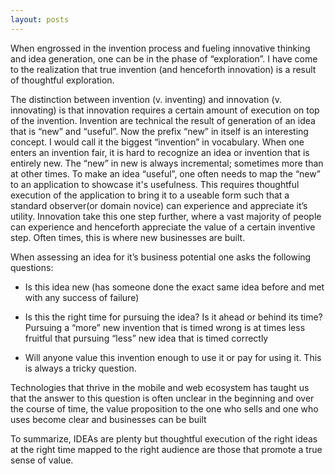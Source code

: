 ```yaml
---
layout: posts
---
```


When engrossed in the invention process and fueling innovative thinking and idea generation, one  can be in the phase of “exploration”. I have come to the realization that true invention (and henceforth innovation) is a result of thoughtful exploration.

The distinction between invention (v. inventing) and innovation (v. innovating) is that innovation requires a certain amount of execution on top of the invention. Invention are technical the result of generation of an idea that is “new” and “useful”. Now the prefix “new” in itself is an interesting concept. I would call it the biggest “invention” in vocabulary. When one enters an invention fair, it is hard to recognize an idea or invention that is entirely new. The “new” in new is always incremental; sometimes more than at other times. To make an idea “useful”, one often needs to map the “new” to an application to showcase it's usefulness. This requires thoughtful execution of the application to bring it to a useable form such that a standard observer(or domain novice) can experience and appreciate it’s utility. Innovation take this one step further, where a vast majority of people can experience and henceforth appreciate the value of a certain inventive step. Often times, this is where new businesses are built.

When assessing an idea for it’s business potential one asks the following questions:

- Is this idea new (has someone done the exact same idea before and met with any success of failure)

- Is this the right time for pursuing the idea? Is it ahead or behind its time? Pursuing a “more” new invention that is timed wrong is at times less fruitful that pursuing “less” new idea that is timed correctly

- Will anyone value this invention enough to use it or pay for using it. This is always a tricky question. 

Technologies that thrive in the mobile and web ecosystem has taught us that the answer to this question is often unclear in the beginning and over the course of time, the value proposition to the one who sells and one who uses become clear and businesses can be built

To summarize, IDEAs are plenty but thoughtful execution of the right ideas at the right time mapped to the right audience are those that promote a true sense of value.
